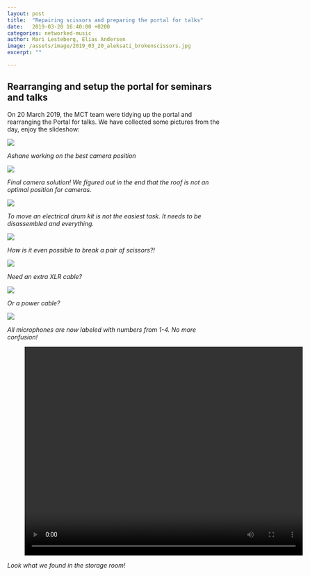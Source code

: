 ```yaml
---
layout: post
title:  "Repairing scissors and preparing the portal for talks"
date:   2019-03-20 16:40:00 +0200
categories: networked-music
author: Mari Lesteberg, Elias Andersen
image: /assets/image/2019_03_20_aleksati_brokenscissors.jpg
excerpt: ""

---
```

## Rearranging and setup the portal for seminars and talks

On 20 March 2019, the MCT team were tidying up the portal and rearranging the Portal for talks. We have collected some pictures from the day, enjoy the slideshow:

<img src="/assets/image/2019_03_20_aleksati_movingcamera2.jpg"  />

_Ashane working on the best camera position_

<img src="/assets/image/2019_03_20_aleksati_finalcamerasolution.jpg"  />

_Final camera solution! We figured out in the end that the roof is not an optimal position for cameras._

<img src="/assets/image/2019_03_20_aleksati_movingdrumkit.jpg" />

_To move an electrical drum kit is not the easiest task. It needs to be disassembled and everything._

<img src="/assets/image/2019_03_20_aleksati_brokenscissors.jpg"  />

_How is it even possible to break a pair of scissors?!_

<img src="/assets/image/2019_03_20_aleksati_xlrcables.jpg"  />

_Need an extra XLR cable?_

<img src="/assets/image/2019_03_20_aleksati_labeling1.jpg" />

_Or a power cable?_

<img src="/assets/image/2019_03_20_aleksati_mic1.jpg" />

_All microphones are now labeled with numbers from 1-4. No more confusion!_

<figure align="middle">
<video width="640" height="480" controls>
    <source src="https://docs.google.com/uc?export=download&id=1Y4P1D57-nYJdXj3gv5XPVnCPhk8mldQZ" type='video/mp4'>
</video>
</figure>

_Look what we found in the storage room!_
